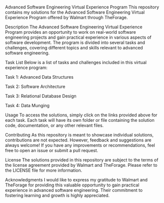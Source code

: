 Advanced Software Engineering Virtual Experience Program
This repository contains my solutions for the Advanced Software Engineering Virtual Experience Program offered by Walmart through TheForage.

Description
The Advanced Software Engineering Virtual Experience Program provides an opportunity to work on real-world software engineering projects and gain practical experience in various aspects of software development. The program is divided into several tasks and challenges, covering different topics and skills relevant to advanced software engineering.

Task List
Below is a list of tasks and challenges included in this virtual experience program:

Task 1: Advanced Data Structures

Task 2: Software Architecture

Task 3: Relational Database Design

Task 4: Data Munging

Usage
To access the solutions, simply click on the links provided above for each task. Each task will have its own folder or file containing the solution code, documentation, or any other relevant files.

Contributing
As this repository is meant to showcase individual solutions, contributions are not expected. However, feedback and suggestions are always welcome! If you have any improvements or recommendations, feel free to open an issue or submit a pull request.

License
The solutions provided in this repository are subject to the terms of the license agreement provided by Walmart and TheForage. Please refer to the LICENSE file for more information.

Acknowledgments
I would like to express my gratitude to Walmart and TheForage for providing this valuable opportunity to gain practical experience in advanced software engineering. Their commitment to fostering learning and growth is highly appreciated.
